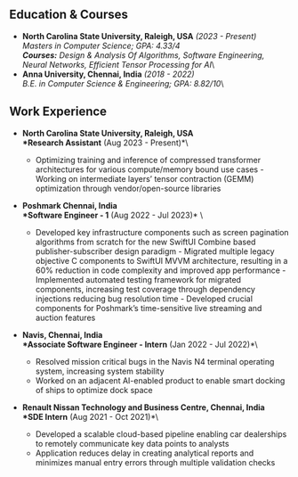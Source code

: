 ## Education & Courses

- **North Carolina State University, Raleigh, USA** _(2023 - Present)_\
   _Masters in Computer Science; GPA: 4.33/4_\
  **_Courses:_** _Design & Analysis Of Algorithms, Software Engineering, Neural Networks, Efficient Tensor Processing for AI_\
- **Anna University, Chennai, India** _(2018 - 2022)_\
  _B.E. in Computer Science & Engineering; GPA: 8.82/10_\

## Work Experience

- **North Carolina State University, Raleigh, USA** \
  **\*Research Assistant** (Aug 2023 - Present)\*\

  - Optimizing training and inference of compressed transformer architectures for various compute/memory bound use cases - Working on intermediate layers’ tensor contraction (GEMM) optimization through vendor/open-source libraries

- **Poshmark Chennai, India** \
  **\*Software Engineer - 1** (Aug 2022 - Jul 2023)\* \

  - Developed key infrastructure components such as screen pagination algorithms from scratch for the new SwiftUI Combine based publisher-subscriber design paradigm - Migrated multiple legacy objective C components to SwiftUI MVVM architecture, resulting in a 60% reduction in code complexity and improved app performance - Implemented automated testing framework for migrated components, increasing test coverage through dependency injections reducing bug resolution time - Developed crucial components for Poshmark’s time-sensitive live streaming and auction features

- **Navis, Chennai, India**\
  **\*Associate Software Engineer - Intern** (Jan 2022 - Jul 2022)\*\
  - Resolved mission critical bugs in the Navis N4 terminal operating system, increasing system stability
  - Worked on an adjacent AI-enabled product to enable smart docking of ships to optimize dock space
- **Renault Nissan Technology and Business Centre, Chennai, India**\
  **\*SDE Intern** (Aug 2021 - Oct 2021)\*\
  - Developed a scalable cloud-based pipeline enabling car dealerships to remotely communicate key data points to analysts
  - Application reduces delay in creating analytical reports and minimizes manual entry errors through multiple validation checks
